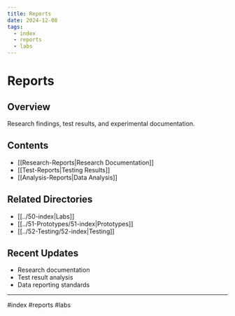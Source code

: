 ```yaml
---
title: Reports
date: 2024-12-08
tags:
  - index
  - reports
  - labs
---
```


# Reports

## Overview
Research findings, test results, and experimental documentation.

## Contents
- [[Research-Reports|Research Documentation]]
- [[Test-Reports|Testing Results]]
- [[Analysis-Reports|Data Analysis]]

## Related Directories
- [[../50-index|Labs]]
- [[../51-Prototypes/51-index|Prototypes]]
- [[../52-Testing/52-index|Testing]]

## Recent Updates
- Research documentation
- Test result analysis
- Data reporting standards

---

#index #reports #labs